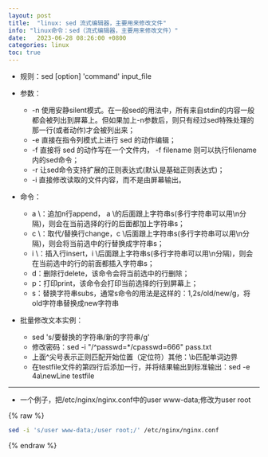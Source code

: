 ```yaml
---
layout: post
title:  "linux: sed 流式编辑器，主要用来修改文件"
info: "linux命令：sed（流式编辑器，主要用来修改文件）"
date:   2023-06-28 08:26:00 +0800
categories: linux
toc: true
---
```




- 规则：sed [option] 'command' input_file
- 参数：
  - -n 使用安静silent模式。在一般sed的用法中，所有来自stdin的内容一般都会被列出到屏幕上。但如果加上-n参数后，则只有经过sed特殊处理的那一行(或者动作)才会被列出来；
  - -e 直接在指令列模式上进行 sed 的动作编辑；
  - -f 直接将 sed 的动作写在一个文件内， -f filename 则可以执行filename内的sed命令；
  - -r 让sed命令支持扩展的正则表达式(默认是基础正则表达式)；
  - -i 直接修改读取的文件内容，而不是由屏幕输出。
- 命令：
  - a \：追加n行append， a \的后面跟上字符串s(多行字符串可以用\n分隔)，则会在当前选择的行的后面都加上字符串s；
  - c \：取代/替换行change，c \后面跟上字符串s(多行字符串可以用\n分隔)，则会将当前选中的行替换成字符串s；
  - i \：插入行insert，i \后面跟上字符串s(多行字符串可以用\n分隔)，则会在当前选中的行的前面都插入字符串s；
  - d：删除行delete，该命令会将当前选中的行删除；
  - p：打印print，该命令会打印当前选择的行到屏幕上；
  - s：替换字符串subs，通常s命令的用法是这样的：1,2s/old/new/g，将old字符串替换成new字符串

- 批量修改文本实例：
  - sed 's/要替换的字符串/新的字符串/g'
  - 修改密码：sed -i "/^passwd=*/cpasswd=666" pass.txt
  - 上面^尖号表示正则匹配开始位置（定位符）其他：\b匹配单词边界
  - 在testfile文件的第四行后添加一行，并将结果输出到标准输出：sed -e 4a\newLine testfile 

---

- 一个例子，把/etc/nginx/nginx.conf中的user www-data;修改为user root

{% raw %}
```bash
sed -i 's/user www-data;/user root;/' /etc/nginx/nginx.conf
```
{% endraw %}


